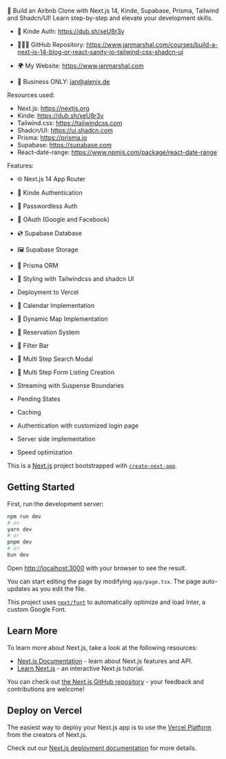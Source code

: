 🚀 Build an Airbnb Clone with Next.js 14, Kinde, Supabase, Prisma, Tailwind and Shadcn/UI! Learn step-by-step and elevate your development skills. 

- 🚀 Kinde Auth: https://dub.sh/xeU8r3v


- 👨🏻‍💻 GitHub Repository: https://www.janmarshal.com/courses/build-a-next-js-14-blog-or-react-sanity-io-tailwind-css-shadcn-ui
- 🌍 My Website: https://www.janmarshal.com
- 📧 Business ONLY: jan@alenix.de 

Resources used:
- Next.js: https://nextjs.org
- Kinde: https://dub.sh/xeU8r3v
- Tailwind.css: https://tailwindcss.com
- Shadcn/UI: https://ui.shadcn.com
- Prisma: https://prisma.io
- Supabase: https://supabase.com
- React-date-range: https://www.npmjs.com/package/react-date-range

Features: 

- 🌐 Next.js 14 App Router
- 🔐 Kinde Authentication
- 📧 Passwordless Auth
- 🔑 OAuth (Google and Facebook)
- 💿 Supabase Database
- 🖼️ Supabase Storage
- 💨 Prisma ORM
- 🎨 Styling with Tailwindcss and shadcn UI
- Deployment to Vercel
- 📅 Calendar Implementation
- 📍 Dynamic Map Implementation
- 📒 Reservation System
- 🧠 Filter Bar
- 🔎 Multi Step Search Modal
- 📝 Multi Step Form Listing Creation

- Streaming with Suspense Boundaries
- Pending States
- Caching
- Authentication with customized login page
- Server side implementation
- Speed optimization
  

This is a [Next.js](https://nextjs.org/) project bootstrapped with [`create-next-app`](https://github.com/vercel/next.js/tree/canary/packages/create-next-app).

## Getting Started

First, run the development server:

```bash
npm run dev
# or
yarn dev
# or
pnpm dev
# or
bun dev
```

Open [http://localhost:3000](http://localhost:3000) with your browser to see the result.

You can start editing the page by modifying `app/page.tsx`. The page auto-updates as you edit the file.

This project uses [`next/font`](https://nextjs.org/docs/basic-features/font-optimization) to automatically optimize and load Inter, a custom Google Font.

## Learn More

To learn more about Next.js, take a look at the following resources:

- [Next.js Documentation](https://nextjs.org/docs) - learn about Next.js features and API.
- [Learn Next.js](https://nextjs.org/learn) - an interactive Next.js tutorial.

You can check out [the Next.js GitHub repository](https://github.com/vercel/next.js/) - your feedback and contributions are welcome!

## Deploy on Vercel

The easiest way to deploy your Next.js app is to use the [Vercel Platform](https://vercel.com/new?utm_medium=default-template&filter=next.js&utm_source=create-next-app&utm_campaign=create-next-app-readme) from the creators of Next.js.

Check out our [Next.js deployment documentation](https://nextjs.org/docs/deployment) for more details.

